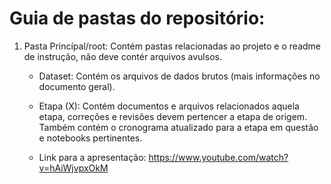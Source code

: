 # Guia de pastas do repositório:

1. Pasta Princípal/root: Contém pastas relacionadas ao projeto e o readme de instrução, não deve contér arquivos avulsos. 

   - Dataset: Contém os arquivos de dados brutos (mais informações no documento geral).

   - Etapa (X): Contém documentos e arquivos relacionados aquela etapa, correções e revisões devem pertencer a etapa de origem. Também contém o cronograma atualizado para a etapa em questão e notebooks pertinentes.

   - Link para a apresentação: https://www.youtube.com/watch?v=hAiWjvpxOkM